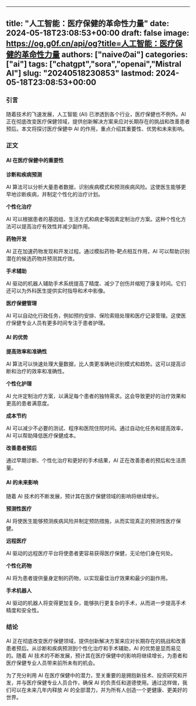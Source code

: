
---
title: "人工智能：医疗保健的革命性力量"
date: 2024-05-18T23:08:53+00:00
draft: false
image: https://og.g0f.cn/api/og?title=人工智能：医疗保健的革命性力量
authors: ["naiveのai"]
categories: ["ai"]
tags: ["chatgpt","sora","openai","Mistral AI"]
slug: "20240518230853"
lastmod: 2024-05-18T23:08:53+00:00
---
### 引言

随着技术的飞速发展，人工智能 (AI) 已渗透到各个行业，医疗保健也不例外。AI 正在彻底改变医疗保健领域，提供创新解决方案来应对长期存在的挑战和改善患者预后。本文将探讨医疗保健中 AI 的作用，重点介绍其重要性、优势和未来影响。

### 正文

#### AI 在医疗保健中的重要性

**诊断和疾病预测**

AI 算法可以分析大量患者数据，识别疾病模式和预测疾病风险。这使医生能够更早地诊断疾病，并制定个性化的治疗计划。

**个性化治疗**

AI 可以根据患者的基因组、生活方式和病史等因素定制治疗方案。这种个性化方法可以提高治疗有效性并减少副作用。

**药物开发**

AI 正在加速药物发现和开发过程。通过模拟药物-靶点相互作用，AI 可以帮助识别潜在的候选药物并预测其疗效。

**手术辅助**

AI 驱动的机器人辅助手术系统提高了精度、减少了创伤并缩短了康复时间。它们还可以为外科医生提供实时指导和术中影像。

**医疗保健管理**

AI 可以自动化行政任务，例如预约安排、保险索赔处理和医疗记录管理。这使医疗保健专业人员有更多时间专注于患者护理。

#### AI 的优势

**提高效率和准确性**

AI 算法可以快速处理大量数据，比人类更准确地识别模式和趋势。这可以提高诊断和治疗的效率和准确性。

**个性化护理**

AI 允许定制治疗方案，以满足每个患者的独特需求。这会导致更好的治疗效果和更高的患者满意度。

**成本节约**

AI 可以减少不必要的测试、程序和医院住院时间。通过自动化任务和提高效率，AI 可以帮助降低医疗保健成本。

**改善患者预后**

通过早期诊断、个性化治疗和更好的手术结果，AI 正在改善患者的预后和生活质量。

#### AI 的未来影响

随着 AI 技术的不断发展，预计其在医疗保健领域的影响将继续增长。

**预测性医疗**

AI 将使医生能够预测疾病风险并制定预防措施，从而实现真正的预测性医疗保健。

**远程医疗**

AI 驱动的远程医疗平台将使患者更容易获得医疗保健，无论他们身在何处。

**个性化药物**

AI 将为患者提供量身定制的药物，以实现最佳治疗效果和最少的副作用。

**手术机器人**

AI 驱动的机器人将变得更加复杂，能够执行更复杂的手术，从而进一步提高手术精度和安全性。

### 结论

AI 正在彻底改变医疗保健领域，提供创新解决方案来应对长期存在的挑战和改善患者预后。从诊断和疾病预测到个性化治疗和手术辅助，AI 的优势是显而易见的。随着 AI 技术的不断发展，预计其在医疗保健中的影响将继续增长，为患者和医疗保健专业人员带来前所未有的机会。

为了充分利用 AI 在医疗保健中的潜力，至关重要的是拥抱新技术、投资研究和开发，并与医疗保健专业人员合作，确保 AI 的负责任和道德使用。通过这样做，我们可以在未来几年内释放 AI 的全部潜力，并为所有人创造一个更健康、更美好的世界。